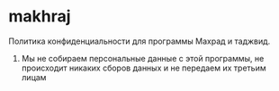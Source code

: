 # makhraj
Политика конфиденциальности для программы Махрад и таджвид. 
1. Мы не собираем персональные данные с этой программы, не происходит никаких сборов данных и не передаем их третьим лицам
